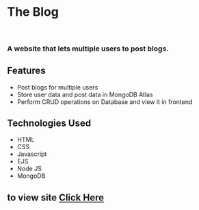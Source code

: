 <h1>The Blog</h1><br>

<h3>A website that lets multiple users to post blogs.</h3>
<h2>Features</h2>
<ul>
  <li>Post blogs for multiple users</li>
  <li>Store user data and post data in MongoDB Atlas</li>
  <li>Perform CRUD operations on Database and view it in frontend</li>
</ul>

<h2>Technologies Used</h2>
<ul>
  <li>HTML</li>
  <li>CSS</li>
  <li>Javascript</li>
  <li>EJS</li>
  <li>Node JS</li>
  <li>MongoDB</li>
</ul>

<h2><p>to view site <a href="https://the-blog-r1ca.onrender.com/" target="_blank" > Click Here</a></p></h2>
